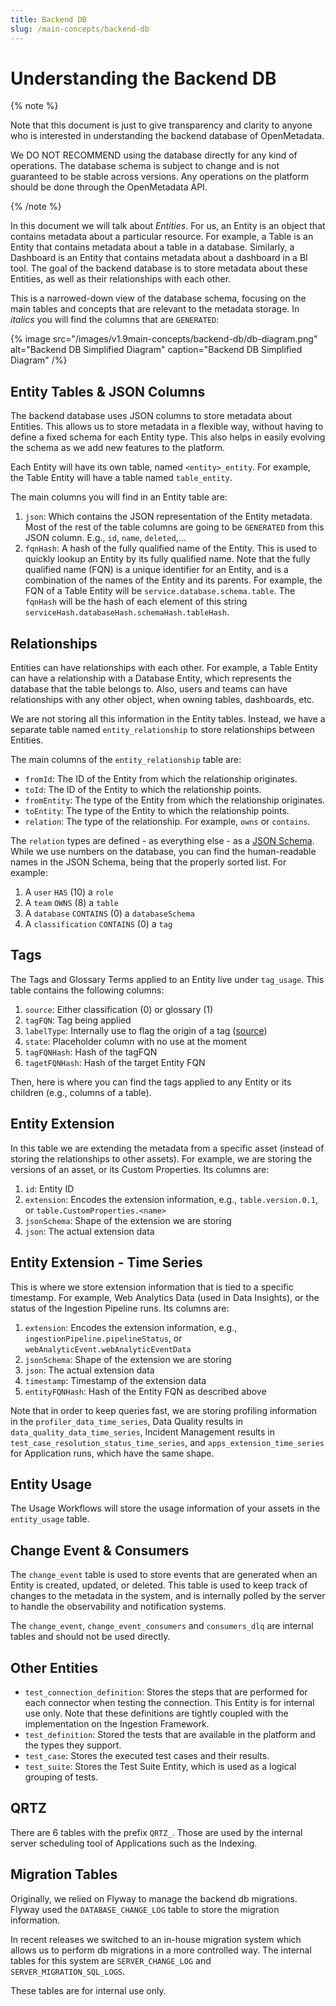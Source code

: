 ```yaml
---
title: Backend DB 
slug: /main-concepts/backend-db
---
```


# Understanding the Backend DB

{% note %}

Note that this document is just to give transparency and clarity to anyone who is interested in understanding the backend database of OpenMetadata.

We DO NOT RECOMMEND using the database directly for any kind of operations. The database schema is subject to change and is not guaranteed to be stable across versions.
Any operations on the platform should be done through the OpenMetadata API.

{% /note %}

In this document we will talk about *Entities*. For us, an Entity is an object that contains metadata about a particular resource. 
For example, a Table is an Entity that contains metadata about a table in a database. Similarly, a Dashboard is an Entity that contains metadata about a dashboard in a BI tool.
The goal of the backend database is to store metadata about these Entities, as well as their relationships with each other.

This is a narrowed-down view of the database schema, focusing on the main tables and concepts that are relevant to the metadata storage. In *italics*
you will find the columns that are `GENERATED`:

{% image
src="/images/v1.9main-concepts/backend-db/db-diagram.png"
alt="Backend DB Simplified Diagram"
caption="Backend DB Simplified Diagram"
/%}

## Entity Tables & JSON Columns

The backend database uses JSON columns to store metadata about Entities. This allows us to store metadata in a flexible way, without having to define a fixed schema for each Entity type.
This also helps in easily evolving the schema as we add new features to the platform.

Each Entity will have its own table, named `<entity>_entity`. For example, the Table Entity will have a table named `table_entity`.

The main columns you will find in an Entity table are:
1. `json`: Which contains the JSON representation of the Entity metadata. Most of the rest of the table columns are going to
  be `GENERATED` from this JSON column. E.g., `id`, `name`, `deleted`,...
2. `fqnHash`: A hash of the fully qualified name of the Entity. This is used to quickly lookup an Entity by its fully qualified name.
  Note that the fully qualified name (FQN) is a unique identifier for an Entity, and is a combination of the names of the
  Entity and its parents. For example, the FQN of a Table Entity will be `service.database.schema.table`.
  The `fqnHash` will be the hash of each element of this string `serviceHash.databaseHash.schemaHash.tableHash`.

## Relationships

Entities can have relationships with each other. For example, a Table Entity can have a relationship with a Database Entity, which represents the database that the table belongs to.
Also, users and teams can have relationships with any other object, when owning tables, dashboards, etc.

We are not storing all this information in the Entity tables. Instead, we have a separate table named `entity_relationship` to store relationships between Entities.

The main columns of the `entity_relationship` table are:
- `fromId`: The ID of the Entity from which the relationship originates.
- `toId`: The ID of the Entity to which the relationship points.
- `fromEntity`: The type of the Entity from which the relationship originates.
- `toEntity`: The type of the Entity to which the relationship points.
- `relation`: The type of the relationship. For example, `owns` or `contains`.

The `relation` types are defined - as everything else - as a [JSON Schema](https://github.com/open-metadata/OpenMetadata/blob/main/openmetadata-spec/src/main/resources/json/schema/type/entityRelationship.json#L15).
While we use numbers on the database, you can find the human-readable names in the JSON Schema, being that the properly sorted list. For example:
1. A `user` `HAS` (10) a `role`
2. A `team` `OWNS` (8) a `table`
3. A `database` `CONTAINS` (0) a `databaseSchema`
4. A `classification` `CONTAINS` (0) a `tag`

## Tags

The Tags and Glossary Terms applied to an Entity live under `tag_usage`. This table contains the following columns:
1. `source`: Either classification (0) or glossary (1)
2. `tagFQN`: Tag being applied
3. `labelType`: Internally use to flag the origin of a tag ([source](https://github.com/open-metadata/OpenMetadata/blob/main/openmetadata-spec/src/main/resources/json/schema/type/tagLabel.json#L44))
4. `state`: Placeholder column with no use at the moment
5. `tagFQNHash`: Hash of the tagFQN
6. `tagetFQNHash`: Hash of the target Entity FQN

Then, here is where you can find the tags applied to any Entity or its children (e.g., columns of a table).

## Entity Extension

In this table we are extending the metadata from a specific asset (instead of storing the relationships to other assets). For example,
we are storing the versions of an asset, or its Custom Properties. Its columns are:

1. `id`: Entity ID
2. `extension`: Encodes the extension information, e.g., `table.version.0.1`, or `table.CustomProperties.<name>`
3. `jsonSchema`: Shape of the extension we are storing
4. `json`: The actual extension data

## Entity Extension  - Time Series

This is where we store extension information that is tied to a specific timestamp. For example, Web Analytics Data (used in Data Insights), or the status
of the Ingestion Pipeline runs. Its columns are:

1. `extension`: Encodes the extension information, e.g., `ingestionPipeline.pipelineStatus`, or `webAnalyticEvent.webAnalyticEventData`
2. `jsonSchema`: Shape of the extension we are storing
3. `json`: The actual extension data
4. `timestamp`: Timestamp of the extension data
5. `entityFQNHash`: Hash of the Entity FQN as described above

Note that in order to keep queries fast, we are storing profiling information in the `profiler_data_time_series`, Data Quality
results in `data_quality_data_time_series`, Incident Management results in `test_case_resolution_status_time_series`,
and `apps_extension_time_series` for Application runs, which have the same shape.

## Entity Usage

The Usage Workflows will store the usage information of your assets in the `entity_usage` table.

## Change Event & Consumers

The `change_event` table is used to store events that are generated when an Entity is created, updated, or deleted. This table is used to keep track of changes to the metadata in the system, and
is internally polled by the server to handle the observability and notification systems.

The `change_event`, `change_event_consumers` and `consumers_dlq` are internal tables and should not be used directly.

## Other Entities

- `test_connection_definition`: Stores the steps that are performed for each connector when testing the connection. This Entity is for internal use only. Note that these definitions
  are tightly coupled with the implementation on the Ingestion Framework.
- `test_definition`: Stored the tests that are available in the platform and the types they support.
- `test_case`: Stores the executed test cases and their results.
- `test_suite`: Stores the Test Suite Entity, which is used as a logical grouping of tests.

## QRTZ

There are 6 tables with the prefix `QRTZ_`. Those are used by the internal server scheduling tool of Applications such as the Indexing.

## Migration Tables

Originally, we relied on Flyway to manage the backend db migrations. Flyway used the `DATABASE_CHANGE_LOG` table
to store the migration information.

In recent releases we switched to an in-house migration system which allows us to perform db migrations in a more controlled way.
The internal tables for this system are `SERVER_CHANGE_LOG` and `SERVER_MIGRATION_SQL_LOGS`.

These tables are for internal use only.
